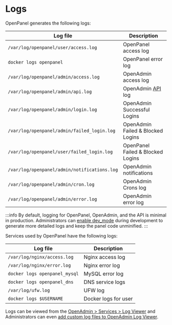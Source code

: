 # Logs

OpenPanel generates the following logs:

| Log file | Description |
|----------|-------------|
|`/var/log/openpanel/user/access.log`|OpenPanel access log|
|`docker logs openpanel`|OpenPanel error log|
|`/var/log/openpanel/admin/access.log`|OpenAdmin access log|
|`/var/log/openpanel/admin/api.log`|OpenAdmin [API](/api/) log|
|`/var/log/openpanel/admin/login.log`|OpenAdmin Successful Logins|
|`/var/log/openpanel/admin/failed_login.log`|OpenAdmin Failed & Blocked Logins|
|`/var/log/openpanel/user/failed_login.log`|OpenPanel Failed & Blocked Logins|
|`/var/log/openpanel/admin/notifications.log`|OpenAdmin notifications|
|`/var/log/openpanel/admin/cron.log`|OpenAdmin Crons log|
|`/var/log/openpanel/admin/error.log`|OpenAdmin error log|


:::info
By default, logging for OpenPanel, OpenAdmin, and the API is minimal in production. Administrators can [enable dev_mode](/cli/config.html#dev-mode) during development to generate more detailed logs and keep the panel code unminified.
:::


Services used by OpenPanel have the following logs:

| Log file | Description |
|----------|-------------|
|`/var/log/nginx/access.log`|Nginx access log|
|`/var/log/nginx/error.log`|Nginx error log|
|`docker logs openpanel_mysql`|MySQL error log|
|`docker logs openpanel_dns`|DNS service logs|
|`/var/log/ufw.log`|UFW log|
|`docker logs $USERNAME`|Docker logs for user|


Logs can be viewed from the [OpenAdmin > Services > Log Viewer](https://openpanel.com/docs/admin/services/log_viewer/) and Administrators can even [add custom log files to OpenAdmin Log Viewer](https://openpanel.com/docs/admin/services/log_viewer/#how-to-add-more-files-to-openadmin-log-viewer).

